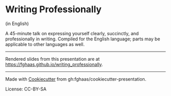 # Writing Professionally
(in English)

A 45-minute talk on expressing yourself clearly, succinctly, and professionally in writing. Compiled for the English language; parts may be applicable to other languages as well.

* * *



Rendered slides from this presentation are at <https://fghaas.github.io/writing_professionally>.

* * *

Made with [Cookiecutter](https://cookiecutter.readthedocs.io/) from gh:fghaas/cookiecutter-presentation.

License: CC-BY-SA
